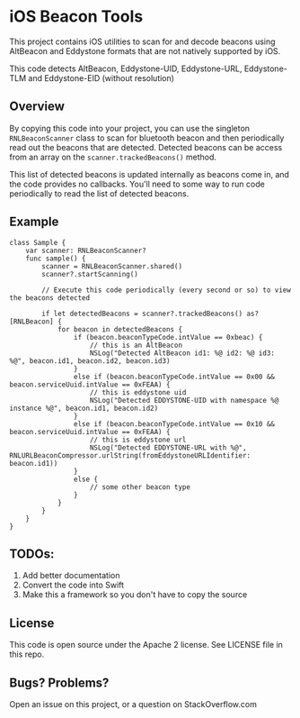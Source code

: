 # iOS Beacon Tools

This project contains iOS utilities to scan for and decode beacons using AltBeacon and
Eddystone formats that are not natively supported by iOS.

This code detects AltBeacon, Eddystone-UID, Eddystone-URL, Eddystone-TLM and Eddystone-EID (without resolution)

## Overview

By copying this code into your project, you can use the singleton `RNLBeaconScanner` class to
scan for bluetooth beacon and then periodically read out the beacons that are detected.  Detected
beacons can be access from an array on the `scanner.trackedBeacons()` method.  

This list of detected beacons is updated internally as beacons come in, and the code provides no callbacks.  You'll
need to some way to run code periodically to read the list of detected beacons.

## Example

```
class Sample {
    var scanner: RNLBeaconScanner?
    func sample() {
        scanner = RNLBeaconScanner.shared()
        scanner?.startScanning()
        
        // Execute this code periodically (every second or so) to view the beacons detected

        if let detectedBeacons = scanner?.trackedBeacons() as? [RNLBeacon] {
            for beacon in detectedBeacons {
                if (beacon.beaconTypeCode.intValue == 0xbeac) {
                    // this is an AltBeacon
                    NSLog("Detected AltBeacon id1: %@ id2: %@ id3: %@", beacon.id1, beacon.id2, beacon.id3)
                }
                else if (beacon.beaconTypeCode.intValue == 0x00 && beacon.serviceUuid.intValue == 0xFEAA) {
                    // this is eddystone uid
                    NSLog("Detected EDDYSTONE-UID with namespace %@ instance %@", beacon.id1, beacon.id2)
                }
                else if (beacon.beaconTypeCode.intValue == 0x10 && beacon.serviceUuid.intValue == 0xFEAA) {
                    // this is eddystone url
                    NSLog("Detected EDDYSTONE-URL with %@", RNLURLBeaconCompressor.urlString(fromEddystoneURLIdentifier: beacon.id1))
                }
                else {
                    // some other beacon type
                }
            }
        }        
    }
}
```

## TODOs:

1. Add better documentation
2. Convert the code into Swift
3. Make this a framework so you don't have to copy the source

## License

This code is open source under the Apache 2 license.  See LICENSE file in this repo.

## Bugs?  Problems?

Open an issue on this project, or a question on StackOverflow.com
